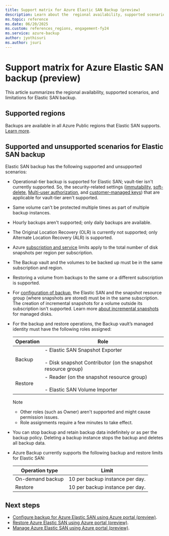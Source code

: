 ```yaml
---
title: Support matrix for Azure Elastic SAN Backup (preview)
description: Learn about the  regional availability, supported scenarios, and limitations for backups of Elastic SAN.
ms.topic: reference
ms.date: 06/20/2025
ms.custom: references_regions, engagement-fy24
ms.service: azure-backup
author: jyothisuri
ms.author: jsuri
---
```


# Support matrix for Azure Elastic SAN backup (preview)

This article summarizes the regional availability, supported scenarios, and limitations for Elastic SAN backup.

## Supported regions

Backups are available in all Azure Public regions that Elastic SAN supports. [Learn more](../storage/elastic-san/elastic-san-create.md#limitations).

## Supported and unsupported scenarios for Elastic SAN backup

Elastic SAN backup has the following supported and unsupported scenarios:

- Operational-tier backup is supported for Elastic SAN; vault-tier isn't currently supported. So, the security-related settings ([immutability](backup-azure-immutable-vault-concept.md?tabs=backup-vault), [soft-delete](backup-azure-security-feature-cloud.md?tabs=azure-portal), [Multi-user authorization](multi-user-authorization-concept.md?tabs=backup-vault), and [customer-managed keys](encryption-at-rest-with-cmk.md?tabs=portal)) that are applicable for vault-tier aren't supported.
- Same volume can't be protected multiple times as part of multiple backup instances.
- Hourly backups aren't supported; only daily backups are available.
- The Original Location Recovery (OLR) is currently not supported; only Alternate Location Recovery (ALR) is supported.
- Azure [subscription and service](/azure/azure-resource-manager/management/azure-subscription-service-limits#azure-virtual-machine-disk-limits) limits apply to the total number of disk snapshots per region per subscription.
- The Backup vault and the volumes to be backed up must be in the same subscription and region.
- Restoring a volume from backups to the same or a different subscription is supported.
- For [configuration of backup](azure-elastic-storage-area-network-backup-configure.md#configure-backup-for-azure-elastic-san-using-azure-portal-preview), the Elastic SAN and the snapshot resource group (where snapshots are stored) must be in the same subscription. The creation of incremental snapshots for a volume outside its subscription isn't supported. Learn more [about incremental snapshots](/azure/virtual-machines/disks-incremental-snapshots#restrictions) for managed disks.
- For the backup and restore operations, the Backup vault’s managed identity must have the following roles assigned:

   | Operation | Role |
   | --- | --- |
   | Backup | - Elastic SAN Snapshot Exporter <br><br> - Disk snapshot Contributor (on the snapshot resource group) |
   | Restore | - Reader (on the snapshot resource group) <br><br> - Elastic SAN Volume Importer |

  >[!Note]
  >- Other roles (such as Owner) aren't supported and might cause permission issues.
  >- Role assignments require a few minutes to take effect.
- You can stop backup and retain backup data indefinitely or as per the backup policy. Deleting a backup instance stops the backup and deletes all backup data.
- Azure Backup currently supports the following backup and restore limits for Elastic SAN:

   | Operation type | Limit |
   | --- | --- |
   | On-demand backup | 10 per backup instance per day. |
   | Restore | 10 per backup instance per day. |


## Next steps

- [Configure backup for  Azure Elastic SAN using Azure portal (preview)](azure-elastic-storage-area-network-backup-configure.md).
- [Restore Azure Elastic SAN using Azure portal (preview)](azure-elastic-storage-area-network-backup-restore.md).
- [Manage Azure Elastic SAN using Azure portal (preview)](azure-elastic-storage-area-network-backup-manage.md).
 


